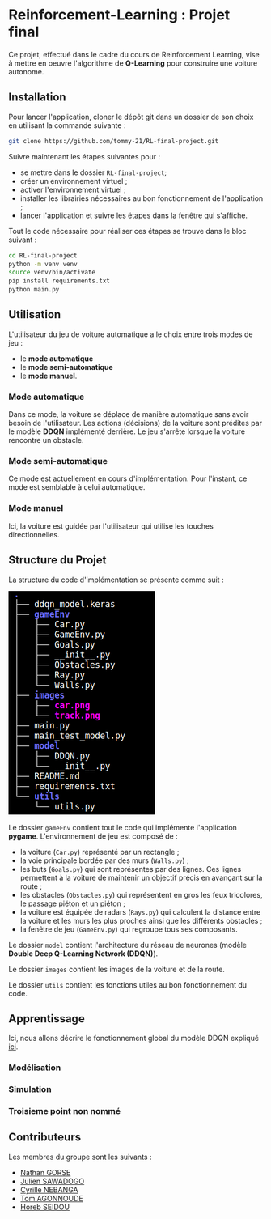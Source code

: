# Reinforcement-Learning : Projet final
Ce projet, effectué dans le cadre du cours de Reinforcement Learning, vise à mettre en oeuvre l'algorithme de **Q-Learning** pour construire une voiture autonome. 

## Installation
Pour lancer l'application, cloner le dépôt git dans un dossier de son choix en utilisant la commande suivante : 
```bash
git clone https://github.com/tommy-21/RL-final-project.git
```
Suivre maintenant les étapes suivantes pour : 
-  se mettre dans le dossier `RL-final-project`;
-  créer un environnement virtuel ;
-  activer l'environnement virtuel ;
-  installer les librairies nécessaires au bon fonctionnement de l'application ;
-  lancer l'application et suivre les étapes dans la fenêtre qui s'affiche.

Tout le code nécessaire pour réaliser ces étapes se trouve dans le bloc suivant : 

```bash
cd RL-final-project
python -m venv venv
source venv/bin/activate
pip install requirements.txt
python main.py
```

## Utilisation

L'utilisateur du jeu de voiture automatique a le choix entre trois modes de jeu : 
- le **mode automatique** 
- le **mode semi-automatique**
- le **mode manuel**.

### Mode automatique 
Dans ce mode, la voiture se déplace de manière automatique sans avoir besoin de l'utilisateur. Les actions (décisions) de la voiture sont prédites par le modèle **DDQN** implémenté derrière. Le jeu s'arrête lorsque la voiture rencontre un obstacle.

### Mode semi-automatique
Ce mode est actuellement en cours d'implémentation. Pour l'instant, ce mode est semblable à celui automatique. 

### Mode manuel
Ici, la voiture est guidée par l'utilisateur qui utilise les touches directionnelles.  

## Structure du Projet 
La structure du code d'implémentation se présente comme suit : 

![Tree_Project](images/tree_project.png)

Le dossier `gameEnv` contient tout le code qui implémente l'application **pygame**. L'environnement de jeu est composé de : 
- la voiture (`Car.py`) représenté par un rectangle ;
- la voie principale bordée par des murs (`Walls.py`) ;
- les buts (`Goals.py`) qui sont représentes par des lignes. Ces lignes permettent à la voiture de maintenir un objectif précis en avançant sur la route ;
- les obstacles (`Obstacles.py`) qui représentent en gros les feux tricolores, le passage piéton et un piéton ;
- la voiture est équipée de radars (`Rays.py`)  qui calculent la distance entre la voiture et les murs les plus proches ainsi que les différents obstacles ;
- la fenêtre de jeu (`GameEnv.py`) qui regroupe tous ses composants.

Le dossier `model` contient l'architecture du réseau de neurones (modèle **Double Deep Q-Learning Network (DDQN)**).

Le dossier `images` contient les images de la voiture et de la route. 

Le dossier `utils` contient les fonctions utiles au bon fonctionnement du code.

## Apprentissage
Ici, nous allons décrire le fonctionnement global du modèle DDQN expliqué [ici](https://towardsdatascience.com/double-deep-q-networks-905dd8325412).

### Modélisation

### Simulation 

### Troisieme point non nommé 


## Contributeurs 
Les membres du groupe sont les suivants : 
- [Nathan GORSE](https://github.com/Nathangos)
- [Julien SAWADOGO](https://github.com/SAWAjulco)
- [Cyrille NEBANGA](https://github.com/odi77)
- [Tom AGONNOUDE](https://github.com/tommy)
- [Horeb SEIDOU](https://github.com/Horeb136)






